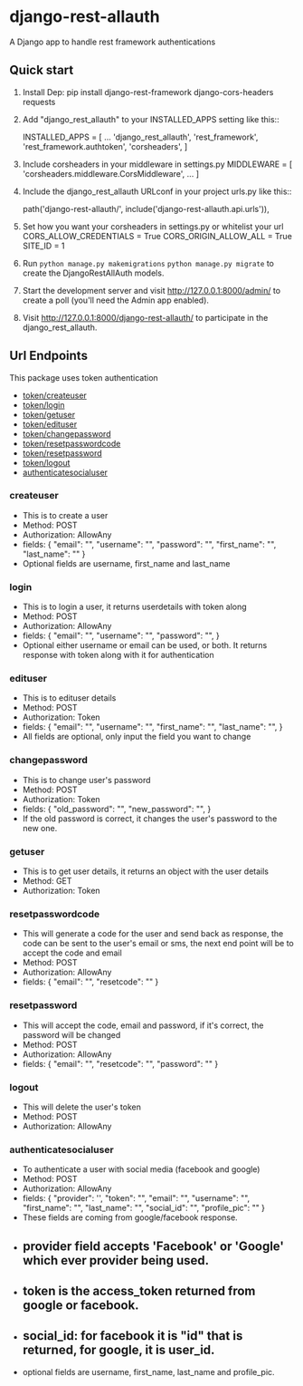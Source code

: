 # django-rest-allauth
A Django app to handle rest framework authentications

Quick start
-----------
1. Install Dep:
    pip install django-rest-framework django-cors-headers requests

2. Add "django_rest_allauth" to your INSTALLED_APPS setting like this::

    INSTALLED_APPS = [
        ...
        'django_rest_allauth',
        'rest_framework',
        'rest_framework.authtoken',
        'corsheaders',
    ]

3. Include corsheaders in your middleware in settings.py
    MIDDLEWARE = [
    'corsheaders.middleware.CorsMiddleware',
    ...
    ]

4. Include the django_rest_allauth URLconf in your project urls.py like this::

    path('django-rest-allauth/', include('django-rest-allauth.api.urls')),

5. Set how you want your corsheaders in settings.py or whitelist your url
    CORS_ALLOW_CREDENTIALS = True
    CORS_ORIGIN_ALLOW_ALL = True
    SITE_ID = 1

6. Run ``python manage.py makemigrations`` ``python manage.py migrate`` to create the DjangoRestAllAuth models.

7. Start the development server and visit http://127.0.0.1:8000/admin/
   to create a poll (you'll need the Admin app enabled).

8. Visit http://127.0.0.1:8000/django-rest-allauth/ to participate in the django_rest_allauth.

## Url Endpoints
This package uses token authentication

* [token/createuser](#createuser)
* [token/login](#login)
* [token/getuser](#getuser)
* [token/edituser](#edituser)
* [token/changepassword](#changepassword)
* [token/resetpasswordcode](#resetpasswordcode)
* [token/resetpassword](#resetpassword)
* [token/logout](#logout)
* [authenticatesocialuser](#authenticatesocialuser)

### createuser 
- This is to create a user
- Method: POST
- Authorization: AllowAny
- fields:
{
"email": "",
"username": "",
"password": "",
"first_name": "",
"last_name": ""
}
- Optional fields are username, first_name and last_name



### login 
- This is to login a user, it returns userdetails with token along 
- Method: POST
- Authorization: AllowAny
- fields:
{
    "email": "",
    "username": "",
    "password": "",
}
- Optional either username or email can be used, or both.
It returns response with token along with it for authentication



### edituser 
- This is to edituser details
- Method: POST
- Authorization: Token
- fields:
{
    "email": "",
    "username": "",
    "first_name": "",
    "last_name": "",
}
- All fields are optional, only input the field you want to change

### changepassword 
- This is to change user's password
- Method: POST
- Authorization: Token
- fields:
{
    "old_password": "",
    "new_password": "",
}
- If the old password is correct, it changes the user's password to the new one.

### getuser 
- This is to get user details, it returns an object with the user details
- Method: GET
- Authorization: Token

### resetpasswordcode
- This will generate a code for the user and send back as response,  the code can be sent to the user's email or sms, the next end point will be to accept the code and email
- Method: POST
- Authorization: AllowAny
- fields: 
{
"email": "",
"resetcode": ""
}

### resetpassword
- This will accept the code, email and password, if it's correct, the password will be changed
- Method: POST
- Authorization: AllowAny
- fields: 
{
"email": "",
"resetcode": "",
"password": ""
}

### logout
- This will delete the user's token
- Method: POST
- Authorization: AllowAny


### authenticatesocialuser

- To authenticate a user with social media (facebook and google)
- Method: POST
- Authorization: AllowAny
- fields:
{
    "provider": '',
    "token": "",
    "email": "",
    "username": "",
    "first_name": "",
    "last_name": "",
    "social_id": "",
    "profile_pic": ""
}
- These fields are coming from google/facebook response.
- ## provider field accepts 'Facebook' or 'Google' which ever provider being used.
- ## token is the access_token returned from google or facebook.
- ## social_id: for facebook it is "id" that is returned, for google, it is user_id.
- optional fields are username, first_name, last_name and profile_pic.



